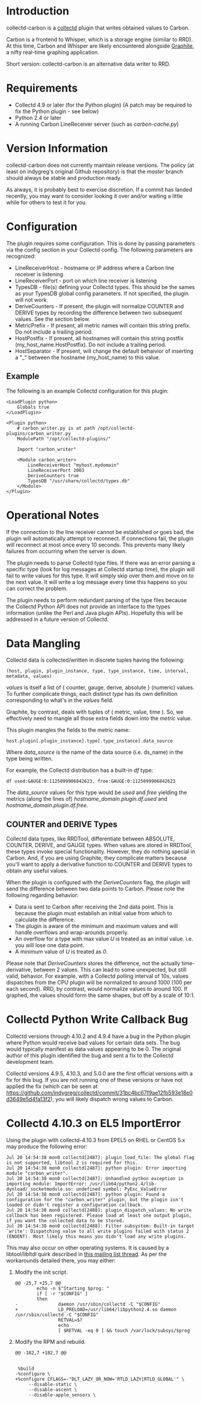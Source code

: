 # Introduction

collectd-carbon is a [collectd](http://www.collectd.org/) plugin that writes obtained values to Carbon.

Carbon is a frontend to Whisper, which is a storage engine (similar to RRD). At this time, Carbon and Whisper are likely encountered alongside [Graphite](http://graphite.wikidot.com/start), a nifty real-time graphing application.

Short version: collectd-carbon is an alternative data writer to RRD.

# Requirements

* Collectd 4.9 or later (for the Python plugin) (A patch may be required to fix the Python plugin - see below)
* Python 2.4 or later
* A running Carbon LineReceiver server (such as *carbon-cache.py*)

# Version Information

collectd-carbon does not currently maintain release versions. The policy (at least on indygreg's original Github repository) is that the *master* branch should always be stable and production ready.

As always, it is probably best to exercise discretion. If a commit has landed recently, you may want to consider looking it over and/or waiting a little while for others to test it for you.

# Configuration

The plugin requires some configuration. This is done by passing parameters via the <Module> config section in your Collectd config. The following parameters are recognized:

* LineReceiverHost - hostname or IP address where a Carbon line receiver is listening
* LineReceiverPort - port on which line receiver is listening
* TypesDB - file(s) defining your Collectd types. This should be the sames as your TypesDB global config parameters. If not specified, the plugin will not work.
* DeriveCounters - If present, the plugin will normalize COUNTER and DERIVE types by recording the difference between two subsequent values. See the section below.
* MetricPrefix - If present, all metric names will contain this string prefix. Do not include a trailing period.
* HostPostfix - If present, all hostnames will contain this string postfix (my_host_name.HostPostfix). Do not include a trailing period.
* HostSeparator - If present, will change the default behaivior of inserting a "_" between the hostname (my_host_name) to this value.

## Example

The following is an example Collectd configuration for this plugin:

    <LoadPlugin python>
        Globals true
    </LoadPlugin>

    <Plugin python>
        # carbon_writer.py is at path /opt/collectd-plugins/carbon_writer.py
        ModulePath "/opt/collectd-plugins/"

        Import "carbon_writer"

        <Module carbon_writer>
            LineReceiverHost "myhost.mydomain"
            LineReceiverPort 2003
            DeriveCounters true
            TypesDB "/usr/share/collectd/types.db"
        </Module>
    </Plugin>

# Operational Notes

If the connection to the line receiver cannot be established or goes bad, the plugin will automatically attempt to reconnect. If connections fail, the plugin will reconnect at most once every 10 seconds. This prevents many likely failures from occurring when the server is down.

The plugin needs to parse Collectd type files. If there was an error parsing a specific type (look for log messages at Collectd startup time), the plugin will fail to write values for this type. It will simply skip over them and move on to the next value. It will write a log message every time this happens so you can correct the problem.

The plugin needs to perform redundant parsing of the type files because the Collectd Python API does not provide an interface to the types information (unlike the Perl and Java plugin APIs). Hopefully this will be addressed in a future version of Collectd.

# Data Mangling

Collectd data is collected/written in discrete tuples having the following:

    (host, plugin, plugin_instance, type, type_instance, time, interval, metadata, values)

_values_ is itself a list of { counter, gauge, derive, absolute } (numeric) values. To further complicate things, each distinct _type_ has its own definition corresponding to what's in the _values_ field.

Graphite, by contrast, deals with tuples of ( metric, value, time ). So, we effectively need to mangle all those extra fields down into the _metric_ value.

This plugin mangles the fields to the metric name:

    host.plugin[.plugin_instance].type[.type_instance].data_source

Where *data_source* is the name of the data source (i.e. ds_name) in the type being written.

For example, the Collectd distribution has a built-in _df_ type:

    df used:GAUGE:0:1125899906842623, free:GAUGE:0:1125899906842623

The *data_source* values for this type would be *used* and *free* yielding the metrics (along the lines of) *hostname_domain.plugin.df.used* and *hostname_domain.plugin.df.free*.

## COUNTER and DERIVE Types

Collectd data types, like RRDTool, differentiate between ABSOLUTE, COUNTER, DERIVE, and GAUGE types. When values are stored in RRDTool, these types invoke special functionality. However, they do nothing special in Carbon. And, if you are using Graphite, they complicate matters because you'll want to apply a derivative function to COUNTER and DERIVE types to obtain any useful values.

When the plugin is configured with the *DeriveCounters* flag, the plugin will send the difference between two data points to Carbon. Please note the following regarding behavior:

* Data is sent to Carbon after receiving the 2nd data point. This is because the plugin must establish an initial value from which to calculate the difference.
* The plugin is aware of the minimum and maximum values and will handle overflows and wrap-arounds properly.
* An overflow for a type with max value *U* is treated as an initial value. i.e. you will lose one data point.
* A minimum value of *U* is treated as *0*.

Please note that *DeriveCounters* stores the difference, not the
actually time-derivative, between 2 values. This can lead to some
unexpected, but still valid, behavior. For example, with a Collectd
polling interval of 10s, values dispatches from the CPU plugin will be
normalized to around 1000 (100 per each second). RRD, by contrast, would
normalize values to around 100. If graphed, the values should form the
same shapes, but off by a scale of 10:1.

# Collectd Python Write Callback Bug

Collectd versions through 4.10.2 and 4.9.4 have a bug in the Python plugin where Python would receive bad values for certain data sets. The bug would typically manifest as data values appearing to be 0. The original author of this plugin identified the bug and sent a fix to the Collectd development team.

Collectd versions 4.9.5, 4.10.3, and 5.0.0 are the first official versions with a fix for this bug. If you are not running one of these versions or have not applied the fix (which can be seen at <https://github.com/indygreg/collectd/commit/31bc4bc67f9ae12fb593e18e0d3649e5d4fa13f2>), you will likely dispatch wrong values to Carbon.

# Collectd 4.10.3 on EL5 ImportError

Using the plugin with collectd-4.10.3 from EPEL5 on RHEL or CentOS 5.x may produce the following error:

    Jul 20 14:54:38 mon0 collectd[2487]: plugin_load_file: The global flag is not supported, libtool 2 is required for this.
    Jul 20 14:54:38 mon0 collectd[2487]: python plugin: Error importing module "carbon_writer".
    Jul 20 14:54:38 mon0 collectd[2487]: Unhandled python exception in importing module: ImportError: /usr/lib64/python2.4/lib-dynload/_socketmodule.so: undefined symbol: PyExc_ValueError
    Jul 20 14:54:38 mon0 collectd[2487]: python plugin: Found a configuration for the "carbon_writer" plugin, but the plugin isn't loaded or didn't register a configuration callback.
    Jul 20 14:54:38 mon0 collectd[2488]: plugin_dispatch_values: No write callback has been registered. Please load at least one output plugin, if you want the collected data to be stored.
    Jul 20 14:54:38 mon0 collectd[2488]: Filter subsystem: Built-in target `write': Dispatching value to all write plugins failed with status 2 (ENOENT). Most likely this means you didn't load any write plugins.

This may also occur on other operating systems. It is caused by a libtool/libltdl quirk described in [this mailing list thread](http://mailman.verplant.org/pipermail/collectd/2008-March/001616.html). As per the workarounds detailed there, you may either:

 1. Modify the init script.

        @@ -25,7 +25,7 @@
                echo -n $"Starting $prog: "
                if [ -r "$CONFIG" ]
                then
        -               daemon /usr/sbin/collectd -C "$CONFIG"
        +               LD_PRELOAD=/usr/lib64/libpython2.4.so daemon /usr/sbin/collectd -C "$CONFIG"
                        RETVAL=$?
                        echo
                        [ $RETVAL -eq 0 ] && touch /var/lock/subsys/$prog

 1. Modify the RPM and rebuild.

        @@ -182,7 +182,7 @@


         %build
        -%configure \
        +%configure CFLAGS=-"DLT_LAZY_OR_NOW='RTLD_LAZY|RTLD_GLOBAL'" \
             --disable-static \
             --disable-ascent \
             --disable-apple_sensors \
